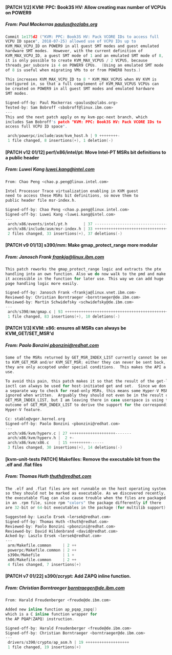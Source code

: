 #### [PATCH 1/2] KVM: PPC: Book3S HV: Allow creating max number of VCPUs on POWER9
##### From: Paul Mackerras <paulus@ozlabs.org>

```c
Commit 1e175d2 ("KVM: PPC: Book3S HV: Pack VCORE IDs to access full
VCPU ID space", 2018-07-25) allowed use of VCPU IDs up to
KVM_MAX_VCPU_ID on POWER9 in all guest SMT modes and guest emulated
hardware SMT modes.  However, with the current definition of
KVM_MAX_VCPU_ID, a guest SMT mode of 1 and an emulated SMT mode of 8,
it is only possible to create KVM_MAX_VCPUS / 2 VCPUS, because
threads_per_subcore is 4 on POWER9 CPUs.  (Using an emulated SMT mode
of 8 is useful when migrating VMs to or from POWER8 hosts.)

This increases KVM_MAX_VCPU_ID to 8 * KVM_MAX_VCPUS when HV KVM is
configured in, so that a full complement of KVM_MAX_VCPUS VCPUs can
be created on POWER9 in all guest SMT modes and emulated hardware
SMT modes.

Signed-off-by: Paul Mackerras <paulus@ozlabs.org>
Tested-by: Sam Bobroff <sbobroff@linux.ibm.com>
---
This and the next patch apply on my kvm-ppc-next branch, which
includes Sam Bobroff's patch "KVM: PPC: Book3S HV: Pack VCORE IDs to
access full VCPU ID space".

 arch/powerpc/include/asm/kvm_host.h | 9 ++++++++-
 1 file changed, 8 insertions(+), 1 deletion(-)

```
#### [PATCH v12 01/12] perf/x86/intel/pt: Move Intel-PT MSRs bit definitions to a public header
##### From: Luwei Kang <luwei.kang@intel.com>

```c
From: Chao Peng <chao.p.peng@linux.intel.com>

Intel Processor Trace virtualization enabling in KVM guest
need to access these MSRs bit definitions, so move them to
public header file msr-index.h.

Signed-off-by: Chao Peng <chao.p.peng@linux.intel.com>
Signed-off-by: Luwei Kang <luwei.kang@intel.com>
---
 arch/x86/events/intel/pt.h       | 37 -------------------------------------
 arch/x86/include/asm/msr-index.h | 33 +++++++++++++++++++++++++++++++++
 2 files changed, 33 insertions(+), 37 deletions(-)

```
#### [PATCH v9 01/13] s390/mm: Make gmap_protect_range more modular
##### From: Janosch Frank <frankja@linux.ibm.com>

```c
This patch reworks the gmap_protect_range logic and extracts the pte
handling into an own function. Also we do now walk to the pmd and make
it accessible in the function for later use. This way we can add huge
page handling logic more easily.

Signed-off-by: Janosch Frank <frankja@linux.vnet.ibm.com>
Reviewed-by: Christian Borntraeger <borntraeger@de.ibm.com>
Reviewed-by: Martin Schwidefsky <schwidefsky@de.ibm.com>
---
 arch/s390/mm/gmap.c | 93 +++++++++++++++++++++++++++++++++++++++++++++++------
 1 file changed, 83 insertions(+), 10 deletions(-)

```
#### [PATCH 1/3] KVM: x86: ensures all MSRs can always be KVM_GET/SET_MSR'd
##### From: Paolo Bonzini <pbonzini@redhat.com>

```c
Some of the MSRs returned by GET_MSR_INDEX_LIST currently cannot be sent back
to KVM_GET_MSR and/or KVM_SET_MSR; either they can never be sent back, or you
they are only accepted under special conditions.  This makes the API a pain to
use.

To avoid this pain, this patch makes it so that the result of the get-list
ioctl can always be used for host-initiated get and set.  Since we don't have
a separate way to check for read-only MSRs, this means some Hyper-V MSRs are
ignored when written.  Arguably they should not even be in the result of
GET_MSR_INDEX_LIST, but I am leaving there in case userspace is using the
outcome of GET_MSR_INDEX_LIST to derive the support for the corresponding
Hyper-V feature.

Cc: stable@vger.kernel.org
Signed-off-by: Paolo Bonzini <pbonzini@redhat.com>
---
 arch/x86/kvm/hyperv.c | 27 ++++++++++++++++++++-------
 arch/x86/kvm/hyperv.h |  2 +-
 arch/x86/kvm/x86.c    | 15 +++++++++------
 3 files changed, 30 insertions(+), 14 deletions(-)

```
#### [kvm-unit-tests PATCH] Makefiles: Remove the executable bit from the .elf and .flat files
##### From: Thomas Huth <thuth@redhat.com>

```c
The .elf and .flat files are not runnable on the host operating system,
so they should not be marked as executable. As we discovered recently,
the executable flag can also cause trouble when the files are packaged
in an .rpm file, since rpm "colors" the package differently if there
are 32-bit or 64-bit executables in the package (for multilib support).

Suggested-by: Laszlo Ersek <lersek@redhat.com>
Signed-off-by: Thomas Huth <thuth@redhat.com>
Reviewed-by: Paolo Bonzini <pbonzini@redhat.com>
Reviewed-by: David Hildenbrand <david@redhat.com>
Acked-by: Laszlo Ersek <lersek@redhat.com>
---
 arm/Makefile.common     | 2 ++
 powerpc/Makefile.common | 2 ++
 s390x/Makefile          | 1 +
 x86/Makefile.common     | 2 ++
 4 files changed, 7 insertions(+)

```
#### [PATCH v7 01/22] s390/zcrypt: Add ZAPQ inline function.
##### From: Christian Borntraeger <borntraeger@de.ibm.com>

```c
From: Harald Freudenberger <freude@de.ibm.com>

Added new inline function ap_pqap_zapq()
which is a C inline function wrapper for
the AP PQAP(ZAPQ) instruction.

Signed-off-by: Harald Freudenberger <freude@de.ibm.com>
Signed-off-by: Christian Borntraeger <borntraeger@de.ibm.com>
---
 drivers/s390/crypto/ap_asm.h | 19 +++++++++++++++++++
 1 file changed, 19 insertions(+)

```
